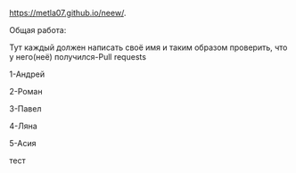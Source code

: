﻿https://metla07.github.io/neew/.

Общая работа:

Тут каждый должен написать своё имя и таким образом проверить, что у него(неё) получился-Pull requests

1-Андрей

2-Роман

3-Павел

4-Ляна

5-Асия

тест 